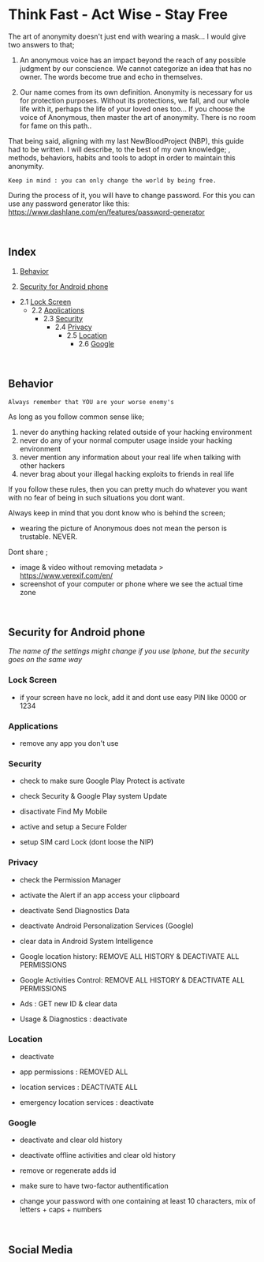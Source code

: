 # Think Fast - Act Wise - Stay Free

The art of anonymity doesn't just end with wearing a mask... 
I would give two answers to that; 

1. An anonymous voice has an impact beyond the reach of any possible judgment by our conscience. We cannot categorize an idea that has no owner. The words become true and echo in themselves. 

2. Our name comes from its own definition. Anonymity is necessary for us for protection purposes. Without its protections, we fall, and our whole life with it, perhaps the life of your loved ones too... If you choose the voice of Anonymous, then master the art of anonymity. There is no room for fame on this path..

That being said, aligning with my last NewBloodProject (NBP), this guide had to be written. I will describe, to the best of my own knowledge; , methods, behaviors, habits and tools to adopt in order to maintain this anonymity. 

``Keep in mind : you can only change the world by being free.``

During the process of it, you will have to change password. For this you can use any password generator like this: https://www.dashlane.com/en/features/password-generator

</br>

## Index

1. [Behavior](https://github.com/NeverWonderLand/Self-Way/blob/main/Guide/Power_of_Anonimity.md#behavior)

2. [Security for Android phone](https://github.com/NeverWonderLand/Self-Way/blob/main/Guide/Power_of_Anonimity.md#security-for-android-phone)
  - 2.1 [Lock Screen](https://github.com/NeverWonderLand/Self-Way/blob/main/Guide/Power_of_Anonimity.md#lock-screen)
      - 2.2 [Applications](https://github.com/NeverWonderLand/Self-Way/blob/main/Guide/Power_of_Anonimity.md#applications)
        - 2.3 [Security](https://github.com/NeverWonderLand/Self-Way/blob/main/Guide/Power_of_Anonimity.md#security)
          - 2.4 [Privacy](https://github.com/NeverWonderLand/Self-Way/blob/main/Guide/Power_of_Anonimity.md#privacy)
            - 2.5 [Location](https://github.com/NeverWonderLand/Self-Way/blob/main/Guide/Power_of_Anonimity.md#location)
              - 2.6 [Google ](https://github.com/NeverWonderLand/Self-Way/blob/main/Guide/Power_of_Anonimity.md#google)
</br>

## Behavior 
``Always remember that YOU are your worse enemy's``

As long as you follow common sense like;

1. never do anything hacking related outside of your hacking environment
2. never do any of your normal computer usage inside your hacking environment
3. never mention any information about your real life when talking with other hackers
4. never brag about your illegal hacking exploits to friends in real life

If you follow these rules, then you can pretty much do whatever you want with no fear of being in such situations you dont want.

Always keep in mind that you dont know who is behind the screen; 
- wearing the picture of Anonymous does not mean the person is trustable. NEVER.

Dont share ;
- image & video without removing metadata > https://www.verexif.com/en/
- screenshot of your computer or phone where we see the actual time zone

</br>

## Security for Android phone
*The name of the settings might change if you use Iphone, but the security goes on the same way*

### Lock Screen 
- if your screen have no lock, add it and dont use easy PIN like 0000 or 1234

### Applications 
- remove any app you don't use

### Security   
- check to make sure Google Play Protect is activate

- check Security & Google Play system Update

- disactivate Find My Mobile

- active and setup a Secure Folder

- setup SIM card Lock (dont loose the NIP)

### Privacy 
- check the Permission Manager

- activate the Alert if an app access your clipboard

- deactivate Send Diagnostics Data

- deactivate Android Personalization Services (Google)

- clear data in Android System Intelligence

- Google location history: REMOVE ALL HISTORY & DEACTIVATE ALL PERMISSIONS

- Google Activities Control: REMOVE ALL HISTORY & DEACTIVATE ALL PERMISSIONS

- Ads : GET new ID & clear data

- Usage & Diagnostics : deactivate

### Location 
- deactivate

- app permissions : REMOVED ALL

- location services : DEACTIVATE ALL

- emergency location services : deactivate

### Google 
- deactivate and clear old history

- deactivate offline activities and clear old history

- remove or regenerate adds id 

- make sure to have two-factor authentification

- change your password with one containing at least 10 characters, mix of letters + caps + numbers

</br>

## Social Media 
